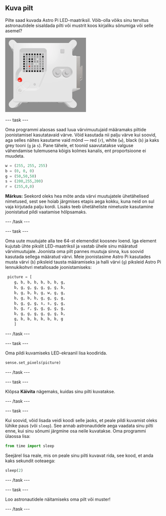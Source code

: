 ## Kuva pilt

Pilte saad kuvada Astro Pi LED-maatriksil. Võib-olla võiks sinu tervitus astronautidele sisaldada pilti või mustrit koos kirjaliku sõnumiga või selle asemel?

![Emulaatori akna kuvatõmmis, mis näitab lennuüksust, LED-maatriks kuvamas pilti lennuüksusest endast](images/fu-pic.png)

--- task ---

Oma programmi alaosas saad luua värvimuutujaid määramaks piltide joonistamisel kasutatavaid värve. Võid kasutada nii palju värve kui soovid, aga selles näites kasutame vaid mõnd — red (`r`), white (`w`), black (`b`) ja kaks grey tooni (`g` ja `s`). Pane tähele, et toonid saavutatakse valguse vähendamise tulemusena kõigis kolmes kanalis, ent proportsioone ei muudeta.

```python
w = (255, 255, 255)
b = (0, 0, 0)
g = (50,50,50)
s = (200,255,200)
r = (255,0,0)
```

**Märkus:** Seekord oleks hea mõte anda värvi muutujatele ühetähelised nimetused, sest see hoiab järgmises etapis aega kokku, kuna neid on sul vaja kirjutada palju kordi. Lisaks teeb ühetäheliste nimetuste kasutamine joonistatud pildi vaatamise hõlpsamaks.

--- /task ---

--- task ---



Oma uute muutujate alla tee 64-st elemendist koosnev loend. Iga element kujutab ühte pikslit LED-maatriksil ja vastab ühele sinu määratud värvimuutujale. Joonista oma pilt pannes muutuja sinna, kus soovid kasutada sellega määratud värvi. Meie joonistasime Astro Pi kasutades musta värvi (`b`) piksleid tausta määramiseks ja halli värvi (`g`) piksleid Astro Pi lennukikohvri metallosade joonistamiseks:

```python
 picture = [
    g, b, b, b, b, b, b, g,
    b, g, g, g, g, g, g, b,
    b, g, b, b, g, w, g, g,
    b, g, b, b, g, g, g, g,
    b, g, g, g, s, s, g, g,
    b, g, r, g, g, g, g, g,
    b, g, g, g, g, g, g, b,
    g, b, b, b, b, b, b, g
    ]
```
--- /task ---

--- task ---

Oma pildi kuvamiseks LED-ekraanil lisa koodirida.

```python
sense.set_pixels(picture)
```

--- /task ---

--- task ---

Klõpsa **Käivita** nägemaks, kuidas sinu pilti kuvatakse.

--- /task ---

--- task ---

Kui soovid, võid lisada veidi koodi selle jaoks, et peale pildi kuvamist oleks lühike paus (või `sleep`). See annab astronautidele aega vaadata sinu pilti enne, kui sinu sõnumi järgmine osa neile kuvatakse. Oma programmi ülaossa lisa:

```python
from time import sleep
```

Seejärel lisa reale, mis on peale sinu pilti kuvavat rida, see kood, et anda kaks sekundit ooteaega:

```python
sleep(2)
```

--- /task ---

--- task ---

Loo astronautidele näitamiseks oma pilt või muster!

--- /task ---
